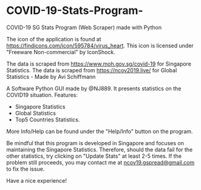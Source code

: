 # COVID-19-Stats-Program-
COVID-19 SG Stats Program (Web Scraper) made with Python

The icon of the application is found at https://findicons.com/icon/595784/virus_heart.
This icon is licensed under "Freeware Non-commercial" by IconShock.

The data is scraped from https://www.moh.gov.sg/covid-19 for Singapore Statistics.
The data is scraped from https://ncov2019.live/ for Global Statistics - Made by Avi Schiffmann

A Software Python GUI made by @NJ889.
It presents statistics on the COVID19 situation.
Features:
- Singapore Statistics
- Global Statistics
- Top5 Countries Statistics.

More Info/Help can be found under the "Help/Info" button on the program.

Be mindful that this program is developed in Singapore and focuses on maintaining the Singapore Statistics.
Therefore, should the data fail for the other statistics, try clicking on "Update Stats" at least 2-5 times.
If the problem still proceeds, you may contact me at ncov19.gspread@gmail.com to fix the issue.

Have a nice experience!
